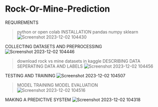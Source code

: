 # Rock-Or-Mine-Prediction
REQUIREMENTS
>python or open colab
INSTALLATION
>pandas
>numpy
>sklearn
![Screenshot 2023-12-02 104430](https://github.com/Kalaiyarasan06/Rock-Or-Mine-Prediction/assets/130954271/f12c74e8-4882-4182-a21d-7e642f32846b)

COLLECTING DATASETS AND PREPROCESSING
![Screenshot 2023-12-02 104446](https://github.com/Kalaiyarasan06/Rock-Or-Mine-Prediction/assets/130954271/52cc329f-7086-44d9-8d9d-dcf4e32aa635)

>download rock vs mine datasets in kaggle
DESCRIBING DATA
SEPERATING DATA AND LABELS
![Screenshot 2023-12-02 104456](https://github.com/Kalaiyarasan06/Rock-Or-Mine-Prediction/assets/130954271/5ab1b6ea-f4ca-4308-ad9d-5d51def6244d)

TESTING AND TRAINING
![Screenshot 2023-12-02 104507](https://github.com/Kalaiyarasan06/Rock-Or-Mine-Prediction/assets/130954271/d28f5ed5-0af8-47aa-a924-a24af9b67324)

>MODEL TRAINING
>MODEL EVALUATION
![Screenshot 2023-12-02 104516](https://github.com/Kalaiyarasan06/Rock-Or-Mine-Prediction/assets/130954271/0b571cd7-cd09-4737-828f-cf390e07fabf)

MAKING A PREDICTIVE SYSTEM
![Screenshot 2023-12-02 104318](https://github.com/Kalaiyarasan06/Rock-Or-Mine-Prediction/assets/130954271/0c6ce470-38eb-4659-9ed1-ebd57c9890b4)



